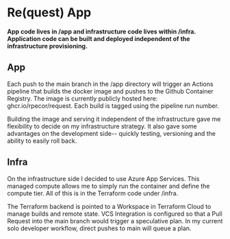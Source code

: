 # Re(quest) App

**App code lives in /app and infrastructure code lives within /infra. Application code can be built and deployed independent of the infrastructure provisioning.**

## App
Each push to the main branch in the /app directory will trigger an Actions pipeline that builds the docker image and pushes to the Github Container Registry. The image is currently publicly hosted here: ghcr.io/rpecor/request. Each build is tagged using the pipeline run number.

Building the image and serving it independent of the infrastructure gave me flexibility to decide on my infrastructure strategy. It also gave some advantages on the development side-- quickly testing, versioning and the ability to easily roll back.


## Infra
On the infrastructure side I decided to use Azure App Services. This managed compute allows me to simply run the container and define the compute tier. All of this is in the Terraform code under /infra. 

The Terraform backend is pointed to a Workspace in Terraform Cloud to manage builds and remote state. VCS Integration is configured so that a Pull Request into the main branch would trigger a speculative plan. In my current solo developer workflow, direct pushes to main will queue a plan. 